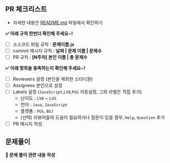 ## PR 체크리스트

- 자세한 내용은 [README.md](https://github.com/KDT8DEV/Algorithm-Study/blob/main/README.md) 파일에서 확인하기

**✅ 아래 규칙 한번더 확인해 주세요~!**

- [ ] 소스코드 파일 규칙 : **문제이름.js**
- [ ] commit 메시지 규칙 : **날짜 | 문제 이름 | 문제수**
- [ ] PR 규칙 : **[N주차] 본인 이름 | 총 문제수**

**✅ 아래 항목을 충족하는지 확인해 주세요~!**

- [ ] Reviewers 설정 (본인을 제외한 스터디원)
- [ ] Assignees 본인으로 설정
- [ ] Labels 설정 (`JavaScript`,`LV0`,`PGS` 자동설정, 그외 라벨은 직접 추가)
  - 난이도 : `LV0` ~ `LV5`
  - 언어 : `Java`, `JavaScript`
  - 플랫폼 : `PGS`, `BOJ`
  - (선택) 리뷰어들의 도움이 필요하거나 질문이 있을 경우, `Help`, `Question` 추가
- [ ] PR 메시지 작성

## 문제풀이

**📝 문제 풀이 관련 내용 작성**
